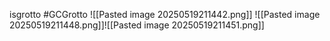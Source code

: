 isgrotto #GCGrotto
![[Pasted image 20250519211442.png]]
![[Pasted image 20250519211448.png]]![[Pasted image 20250519211451.png]]